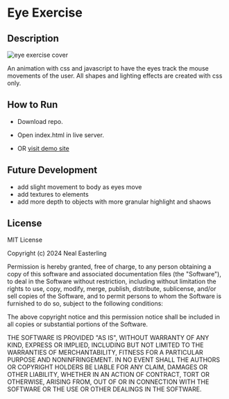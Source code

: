 # Eye Exercise
  
  ## Description

  ![eye exercise cover](https://neal-easterling.github.io/img/covers/eye-movement-cover.png)

  An animation with css and javascript to have the eyes track the mouse movements of the user.  All shapes and lighting effects are created with css only.


  ## How to Run

  - Download repo.
  - Open index.html in live server.

  - OR [visit demo site](https://neal-easterling.github.io/hosting/eyes/index.html)


  ## Future Development

  - add slight movement to body as eyes move
  - add textures to elements
  - add more depth to objects with more granular highlight and shaows


  ## License
  MIT License

  Copyright (c) 2024 Neal Easterling

  Permission is hereby granted, free of charge, to any person obtaining a copy
  of this software and associated documentation files (the "Software"), to deal
  in the Software without restriction, including without limitation the rights
  to use, copy, modify, merge, publish, distribute, sublicense, and/or sell
  copies of the Software, and to permit persons to whom the Software is
  furnished to do so, subject to the following conditions:

  The above copyright notice and this permission notice shall be included in all
  copies or substantial portions of the Software.

  THE SOFTWARE IS PROVIDED "AS IS", WITHOUT WARRANTY OF ANY KIND, EXPRESS OR
  IMPLIED, INCLUDING BUT NOT LIMITED TO THE WARRANTIES OF MERCHANTABILITY,
  FITNESS FOR A PARTICULAR PURPOSE AND NONINFRINGEMENT. IN NO EVENT SHALL THE
  AUTHORS OR COPYRIGHT HOLDERS BE LIABLE FOR ANY CLAIM, DAMAGES OR OTHER
  LIABILITY, WHETHER IN AN ACTION OF CONTRACT, TORT OR OTHERWISE, ARISING FROM,
  OUT OF OR IN CONNECTION WITH THE SOFTWARE OR THE USE OR OTHER DEALINGS IN THE
  SOFTWARE.